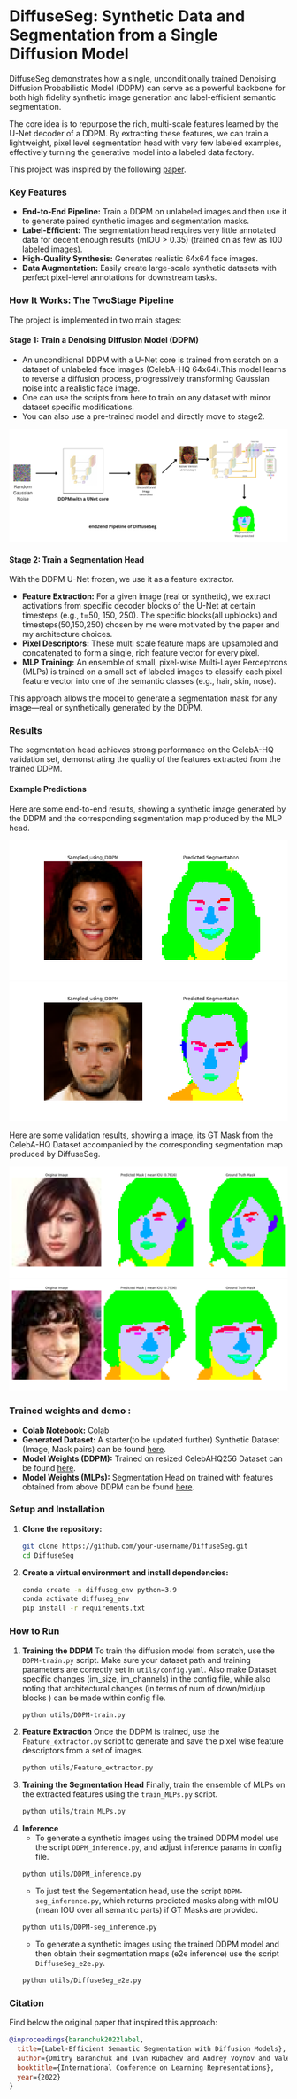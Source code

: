 # DiffuseSeg: Synthetic Data and Segmentation from a Single Diffusion Model

DiffuseSeg demonstrates how a single, unconditionally trained Denoising Diffusion Probabilistic Model (DDPM) can serve as a powerful backbone for both high fidelity synthetic image generation and label-efficient semantic segmentation.

The core idea is to repurpose the rich, multi-scale features learned by the U-Net decoder of a DDPM. By extracting these features, we can train a lightweight, pixel level segmentation head with very few labeled examples, effectively turning the generative model into a labeled data factory.

This project was inspired by the following [paper](https://arxiv.org/abs/2112.03126).
### Key Features
- **End-to-End Pipeline:** Train a DDPM on unlabeled images and then use it to generate paired synthetic images and segmentation masks.
- **Label-Efficient:** The segmentation head requires very little annotated data for decent enough results (mIOU > 0.35) (trained on as few as 100 labeled images).
- **High-Quality Synthesis:** Generates realistic 64x64 face images.
- **Data Augmentation:** Easily create large-scale synthetic datasets with perfect pixel-level annotations for downstream tasks.

### How It Works: The TwoStage Pipeline
The project is implemented in two main stages:

#### Stage 1: Train a Denoising Diffusion Model (DDPM)
- An unconditional DDPM with a U-Net core is trained from scratch on a dataset of unlabeled face images (CelebA-HQ 64x64).This model learns to reverse a diffusion process, progressively transforming Gaussian noise into a realistic face image.
- One can use the scripts from here to train on any dataset with minor dataset specific modifications.
- You can also use a pre-trained model and directly move to stage2.

![A summary of DiffuseSeg](display_imgs/summary.png)

#### Stage 2: Train a Segmentation Head
With the DDPM U-Net frozen, we use it as a feature extractor.

- **Feature Extraction:** For a given image (real or synthetic), we extract activations from specific decoder blocks of the U-Net at certain timesteps (e.g., t=50, 150, 250). The specific blocks(all upblocks) and timesteps(50,150,250) chosen by me were motivated by the paper and my architecture choices.
- **Pixel Descriptors:** These multi scale feature maps are upsampled and concatenated to form a single, rich feature vector for every pixel.
- **MLP Training:** An ensemble of small, pixel-wise Multi-Layer Perceptrons (MLPs) is trained on a small set of labeled images to classify each pixel feature vector into one of the semantic classes (e.g., hair, skin, nose).


This approach allows the model to generate a segmentation mask for any image—real or synthetically generated by the DDPM.

### Results
The segmentation head achieves strong performance on the CelebA-HQ validation set, demonstrating the quality of the features extracted from the trained DDPM.

<!-- | Dataset | mIoU (%) | Notes |
| :--- | :---: | :--- |
| CelebAHQ64 Validation | 76.45 | [cite_start]Trained on only 100 labeled images[cite: 230]. | -->

#### Example Predictions
Here are some end-to-end results, showing a synthetic image generated by the DDPM and the corresponding segmentation map produced by the MLP head.

![e2e_1](display_imgs/e2e_sample1.png)
![e2e_1](display_imgs/e2e_sample2.png)

Here are some validation results, showing a image, its GT Mask from the CelebA-HQ Dataset accompanied by the corresponding segmentation map produced by DiffuseSeg.

![Val_1](display_imgs/val_sample1.png)
![Val_1](display_imgs/val_sample2.png)

### Trained weights and demo :
- **Colab Notebook:** [Colab](https://colab.research.google.com/drive/1ffuBn-7NH81qVtxXYh4Wxz3HFRHsw03-?usp=sharing)
- **Generated Dataset:** A starter(to be updated further) Synthetic Dataset (Image, Mask pairs) can be found [here](https://huggingface.co/datasets/Harish-JHR/DiffuseSeg_end2end).
- **Model Weights (DDPM):** Trained on resized CelebAHQ256 Dataset can be found [here](https://huggingface.co/Harish-JHR/DDPM_CelebAHQ64).
- **Model Weights (MLPs):** Segmentation Head on trained with features obtained from above DDPM can be found [here](https://huggingface.co/Harish-JHR/DiffuseSegWeights).

### Setup and Installation
1.  **Clone the repository:**
    ```bash
    git clone https://github.com/your-username/DiffuseSeg.git
    cd DiffuseSeg
    ```
2.  **Create a virtual environment and install dependencies:**
    ```bash
    conda create -n diffuseg_env python=3.9
    conda activate diffuseg_env
    pip install -r requirements.txt
    ```

### How to Run
1.  **Training the DDPM**
    To train the diffusion model from scratch, use the `DDPM-train.py` script. Make sure your dataset path and training parameters are correctly set in `utils/config.yaml`. Also make Dataset specific changes (im_size, im_channels) in the config file, while also noting that architectural changes (in terms of num of down/mid/up blocks ) can be made within config file.
    ```bash
    python utils/DDPM-train.py 
    ```
2.  **Feature Extraction**
    Once the DDPM is trained, use the `Feature_extractor.py` script to generate and save the pixel wise feature descriptors from a set of images.
    ```bash
    python utils/Feature_extractor.py 
    ```
3.  **Training the Segmentation Head**
    Finally, train the ensemble of MLPs on the extracted features using the `train_MLPs.py` script.
    ```bash
    python utils/train_MLPs.py 
    ```
4.  **Inference**
    - To generate a synthetic images using the trained DDPM model use the script `DDPM_inference.py`, and adjust inference params in config file.
    ```bash
    python utils/DDPM_inference.py
    ```
    - To just test the Segementation head, use the script `DDPM-seg_inference.py`, which returns predicted masks along with mIOU (mean IOU over all semantic parts) if GT Masks are provided.
    ```bash
    python utils/DDPM-seg_inference.py
    ```
    - To generate a synthetic images using the trained DDPM model and then obtain their segmentation maps (e2e inference) use the script `DiffuseSeg_e2e.py`.
    ```bash
    python utils/DiffuseSeg_e2e.py
    ```

### Citation
Find below the original paper that inspired this approach:
```bibtex
@inproceedings{baranchuk2022label,
  title={Label-Efficient Semantic Segmentation with Diffusion Models},
  author={Dmitry Baranchuk and Ivan Rubachev and Andrey Voynov and Valentin Khrulkov and Artem Babenko},
  booktitle={International Conference on Learning Representations},
  year={2022}
}
